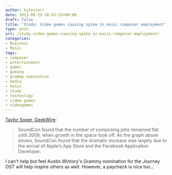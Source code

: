 ```yaml
---
author: kylestarr
date: 2013-09-25 16:43:32+00:00
draft: false
title: 'Study: Video games causing spike in music composer employment'
type: post
url: /study-video-games-causing-spike-in-music-composer-employment/
categories:
- Business
- Music
tags:
- composer
- entertainment
- gamer
- gaming
- grammy nomination
- media
- music
- study
- technology
- video games
- videogames
---
```


[Taylor Soper, GeekWire](http://www.geekwire.com/2013/study-video-games-causing-spike-music-composer-employment/):

> SoundCon found that the number of composing jobs remained flat until 2009, when growth in the space took off. As the graph above shows, SoundCon found that the dramatic increase was largely due to the arrival of Apple’s App Store and the Facebook Application Developer.

I can't help but feel Austin Wintory's Grammy nomination for the Journey OST will help inspire others as well. However, a paycheck is nice too...
